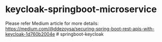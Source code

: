 # keycloak-springboot-microservice

Please refer Medium article for more details: 
https://medium.com/@ddezoysa/securing-spring-boot-rest-apis-with-keycloak-1d760b2004e
#   s p r i n g b o o t - k e y c l o a k  
 